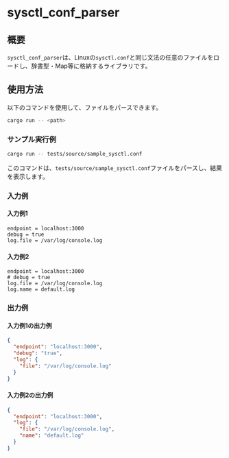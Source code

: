 # sysctl_conf_parser

## 概要
`sysctl_conf_parser`は、Linuxの`sysctl.conf`と同じ文法の任意のファイルをロードし、辞書型・Map等に格納するライブラリです。

## 使用方法

以下のコマンドを使用して、ファイルをパースできます。

```sh
cargo run -- <path>
```

### サンプル実行例
```sh
cargo run -- tests/source/sample_sysctl.conf
```

このコマンドは、`tests/source/sample_sysctl.conf`ファイルをパースし、結果を表示します。

### 入力例

#### 入力例1
```
endpoint = localhost:3000
debug = true
log.file = /var/log/console.log
```

#### 入力例2
```
endpoint = localhost:3000
# debug = true
log.file = /var/log/console.log
log.name = default.log
```

### 出力例

#### 入力例1の出力例
```json
{
  "endpoint": "localhost:3000",
  "debug": "true",
  "log": {
    "file": "/var/log/console.log"
  }
}
```

#### 入力例2の出力例
```json
{
  "endpoint": "localhost:3000",
  "log": {
    "file": "/var/log/console.log",
    "name": "default.log"
  }
}
```